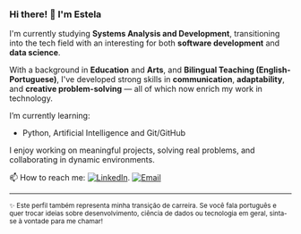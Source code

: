 ### Hi there! 👋 I'm Estela

I'm currently studying **Systems Analysis and Development**, transitioning into the tech field with an interesting for both **software development** and **data science**.

With a background in **Education** and **Arts**, and **Bilingual Teaching (English-Portuguese)**, I've developed strong skills in **communication**, **adaptability**, and **creative problem-solving** — all of which now enrich my work in technology.

I’m currently learning:
- Python, Artificial Intelligence and Git/GitHub

I enjoy working on meaningful projects, solving real problems, and collaborating in dynamic environments.

📫 How to reach me:
[![LinkedIn](https://img.shields.io/badge/LinkedIn-blue?style=flat&logo=linkedin)](https://www.linkedin.com/in/estela-pasquarelli-30270a19b).
[![Email](https://img.shields.io/badge/Email-red?style=flat&logo=gmail&logoColor=white)](mailto:estelapasq@gmail.com)

---

<sub>✨ Este perfil também representa minha transição de carreira. Se você fala português e quer trocar ideias sobre desenvolvimento, ciência de dados ou tecnologia em geral, sinta-se à vontade para me chamar!</sub>

